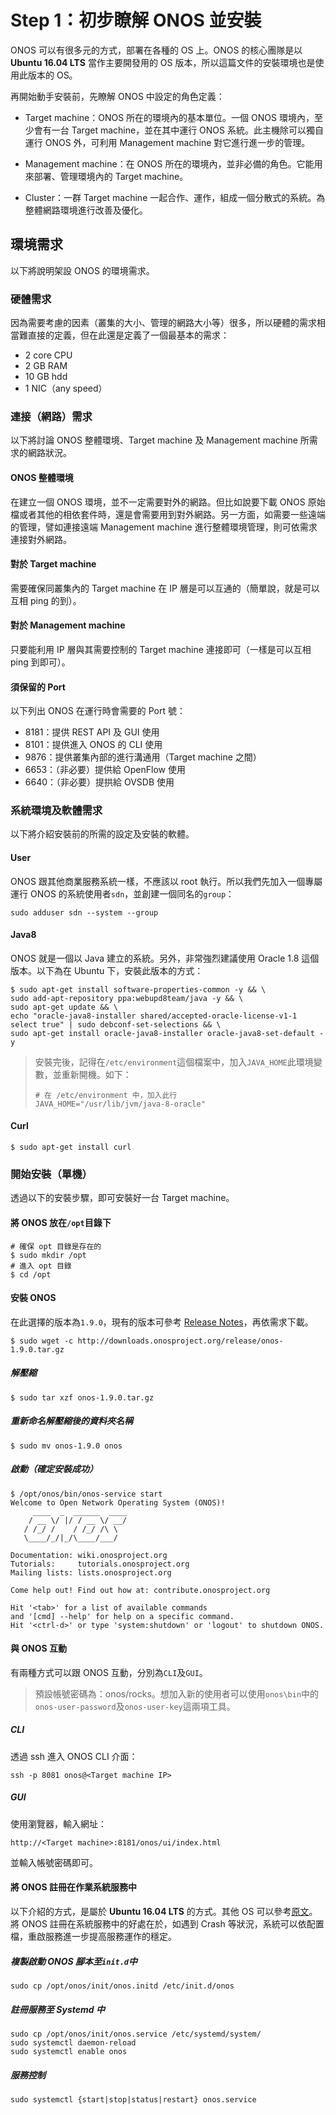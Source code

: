 # Step 1：初步瞭解 ONOS 並安裝

ONOS 可以有很多元的方式，部署在各種的 OS 上。ONOS 的核心團隊是以 **Ubuntu 16.04 LTS** 當作主要開發用的 OS 版本，所以這篇文件的安裝環境也是使用此版本的 OS。

再開始動手安裝前，先瞭解 ONOS 中設定的角色定義：

* Target machine：ONOS 所在的環境內的基本單位。一個 ONOS 環境內，至少會有一台 Target machine，並在其中運行 ONOS 系統。此主機除可以獨自運行 ONOS 外，可利用 Management machine 對它進行進一步的管理。

* Management machine：在 ONOS 所在的環境內，並非必備的角色。它能用來部署、管理環境內的 Target machine。

* Cluster：一群 Target machine 一起合作、運作，組成一個分散式的系統。為整體網路環境進行改善及優化。

## 環境需求

以下將說明架設 ONOS 的環境需求。

### 硬體需求

因為需要考慮的因素（叢集的大小、管理的網路大小等）很多，所以硬體的需求相當難直接的定義，但在此還是定義了一個最基本的需求：

* 2 core CPU
* 2 GB RAM
* 10 GB hdd
* 1 NIC（any speed）

### 連接（網路）需求

以下將討論 ONOS 整體環境、Target machine 及 Management machine 所需求的網路狀況。 

#### ONOS 整體環境

在建立一個 ONOS 環境，並不一定需要對外的網路。但比如說要下載 ONOS 原始檔或者其他的相依套件時，還是會需要用到對外網路。另一方面，如需要一些遠端的管理，譬如連接遠端 Management machine 進行整體環境管理，則可依需求連接對外網路。

#### 對於 Target machine

需要確保同叢集內的 Target machine 在 IP 層是可以互通的（簡單說，就是可以互相 ping 的到）。

#### 對於 Management machine

只要能利用 IP 層與其需要控制的 Target machine 連接即可（一樣是可以互相 ping 到即可）。

#### 須保留的 Port

以下列出 ONOS 在運行時會需要的 Port 號：

* 8181：提供 REST API 及 GUI 使用
* 8101：提供進入 ONOS 的 CLI 使用
* 9876：提供叢集內部的進行溝通用（Target machine 之間）
* 6653：（非必要）提供給 OpenFlow 使用
* 6640：（非必要）提拱給 OVSDB 使用

### 系統環境及軟體需求

以下將介紹安裝前的所需的設定及安裝的軟體。

#### User

ONOS 跟其他商業服務系統一樣，不應該以 root 執行。所以我們先加入一個專屬運行 ONOS 的系統使用者`sdn`，並創建一個同名的`group`：

```shell
sudo adduser sdn --system --group
```

#### Java8

ONOS 就是一個以 Java 建立的系統。另外，非常強烈建議使用 Oracle 1.8 這個版本。以下為在 Ubuntu 下，安裝此版本的方式：

```shell
$ sudo apt-get install software-properties-common -y && \
sudo add-apt-repository ppa:webupd8team/java -y && \
sudo apt-get update && \
echo "oracle-java8-installer shared/accepted-oracle-license-v1-1 select true" | sudo debconf-set-selections && \
sudo apt-get install oracle-java8-installer oracle-java8-set-default -y
```

> 安裝完後，記得在`/etc/environment`這個檔案中，加入`JAVA_HOME`此環境變數，並重新開機。如下：
> 
> ```
> # 在 /etc/environment 中，加入此行
> JAVA_HOME="/usr/lib/jvm/java-8-oracle"
> ```

#### Curl

```shell
$ sudo apt-get install curl
```

### 開始安裝（單機）

透過以下的安裝步驟，即可安裝好一台 Target machine。

#### 將 ONOS 放在`/opt`目錄下

```shell
# 確保 opt 目錄是存在的
$ sudo mkdir /opt
# 進入 opt 目錄
$ cd /opt
```

#### 安裝 ONOS

在此選擇的版本為`1.9.0`，現有的版本可參考 [Release Notes](https://wiki.onosproject.org/display/ONOS/Release+Notes)，再依需求下載。

```shell
$ sudo wget -c http://downloads.onosproject.org/release/onos-1.9.0.tar.gz
```
##### 解壓縮
```shell
$ sudo tar xzf onos-1.9.0.tar.gz
```

##### 重新命名解壓縮後的資料夾名稱
```shell
$ sudo mv onos-1.9.0 onos
```

##### 啟動（確定安裝成功）
```shell
$ /opt/onos/bin/onos-service start
Welcome to Open Network Operating System (ONOS)!
     ____  _  ______  ____
    / __ \/ |/ / __ \/ __/
   / /_/ /    / /_/ /\ \
   \____/_/|_/\____/___/

Documentation: wiki.onosproject.org
Tutorials:     tutorials.onosproject.org
Mailing lists: lists.onosproject.org

Come help out! Find out how at: contribute.onosproject.org

Hit '<tab>' for a list of available commands
and '[cmd] --help' for help on a specific command.
Hit '<ctrl-d>' or type 'system:shutdown' or 'logout' to shutdown ONOS.
```

#### 與 ONOS 互動

有兩種方式可以跟 ONOS 互動，分別為`CLI`及`GUI`。

> 預設帳號密碼為：onos/rocks。想加入新的使用者可以使用`onos\bin`中的`onos-user-password`及`onos-user-key`這兩項工具。

##### CLI

透過 ssh 進入 ONOS CLI 介面：

```shell
ssh -p 8081 onos@<Target machine IP>
```

##### GUI

使用瀏覽器，輸入網址：

```shell
http://<Target machine>:8181/onos/ui/index.html
```

並輸入帳號密碼即可。

#### 將 ONOS 註冊在作業系統服務中

以下介紹的方式，是屬於 **Ubuntu 16.04 LTS** 的方式。其他 OS 可以參考[原文](https://wiki.onosproject.org/display/ONOS/Running+ONOS+as+a+service)。將 ONOS 註冊在系統服務中的好處在於，如遇到 Crash 等狀況，系統可以依配置檔，重啟服務進一步提高服務運作的穩定。

##### 複製啟動 ONOS 腳本至`init.d`中

```shell
sudo cp /opt/onos/init/onos.initd /etc/init.d/onos
```

##### 註冊服務至 Systemd 中

```shell
sudo cp /opt/onos/init/onos.service /etc/systemd/system/
sudo systemctl daemon-reload
sudo systemctl enable onos
```

##### 服務控制

```shell
sudo systemctl {start|stop|status|restart} onos.service
```